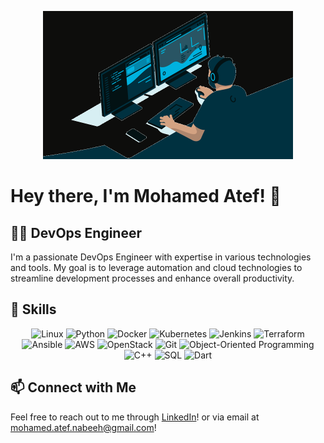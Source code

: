 <!-- Header -->
<p align="center">
  <img src="https://raw.githubusercontent.com/Potential17/Potential17/master/user%20(2).gif" width="400" alt="Your Name">
</p>

# <span id="typed"></span>

# Hey there, I'm Mohamed Atef! 👋

## 👨‍💻 DevOps Engineer

I'm a passionate DevOps Engineer with expertise in various technologies and tools. My goal is to leverage automation and cloud technologies to streamline development processes and enhance overall productivity.

## 🔧 Skills

<p align="center">
  <img src="https://img.shields.io/badge/Linux-000000?style=for-the-badge&logo=linux&logoColor=white" alt="Linux">
  <img src="https://img.shields.io/badge/Python-3776AB?style=for-the-badge&logo=python&logoColor=white" alt="Python">
  <img src="https://img.shields.io/badge/Docker-2496ED?style=for-the-badge&logo=docker&logoColor=white" alt="Docker">
  <img src="https://img.shields.io/badge/Kubernetes-326CE5?style=for-the-badge&logo=kubernetes&logoColor=white" alt="Kubernetes">
  <img src="https://img.shields.io/badge/Jenkins-D24939?style=for-the-badge&logo=jenkins&logoColor=white" alt="Jenkins">
  <img src="https://img.shields.io/badge/Terraform-623CE4?style=for-the-badge&logo=terraform&logoColor=white" alt="Terraform">
  <img src="https://img.shields.io/badge/Ansible-EE0000?style=for-the-badge&logo=ansible&logoColor=white" alt="Ansible">
  <img src="https://img.shields.io/badge/AWS-232F3E?style=for-the-badge&logo=amazon-aws&logoColor=white" alt="AWS">
  <img src="https://img.shields.io/badge/OpenStack-ED1944?style=for-the-badge&logo=openstack&logoColor=white" alt="OpenStack">
  <img src="https://img.shields.io/badge/Git-F05032?style=for-the-badge&logo=git&logoColor=white" alt="Git">
  <img src="https://img.shields.io/badge/OOP-FFD700?style=for-the-badge&logo=python&logoColor=white" alt="Object-Oriented Programming">
  <img src="https://img.shields.io/badge/C++-00599C?style=for-the-badge&logo=c%2B%2B&logoColor=white" alt="C++">
  <img src="https://img.shields.io/badge/SQL-4479A1?style=for-the-badge&logo=postgresql&logoColor=white" alt="SQL">
  <img src="https://img.shields.io/badge/Dart-0175C2?style=for-the-badge&logo=dart&logoColor=white" alt="Dart">
</p>

## 📫 Connect with Me

Feel free to reach out to me through [LinkedIn](https://www.linkedin.com/in/mohamed-atef-bb8929107/)! or via email at [mohamed.atef.nabeeh@gmail.com](mailto:mohamed.atef.nabeeh@gmail.com)!
